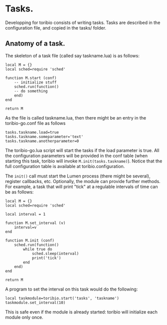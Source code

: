 # Tasks.

Developping for toribio consists of writing tasks. Tasks are described in 
the configuration file, and copied in the tasks/ folder.

## Anatomy of a task.

The skeleton of a task file (called say taskname.lua) is as follows:

    local M = {}
    local sched=require 'sched'
    
    function M.start (conf)
    	-- initialize stuff
    	sched.run(function()
		-- do something
    	end)
    end
    
    return M

As the file is called taskname.lua, then there might be an entry
in the toribio-go.conf file as follows

    tasks.taskname.load=true
    tasks.taskname.someparameter='text'
    tasks.taskname.anotherparameter=0

The toribio-go.lua script will start the tasks if the load parameter is
true. All the configuration parameters will be provided in the conf table 
(when starting this task, toribio will invoke `M.init(tasks.taskname)`).
Notice that the full configuration table is available at
toribio.configuration.

The `init()` call must start the Lumen process (there might be several), 
register callbacks, etc. Optionally, the module can provide further methods. 
For example, a task that will print "tick" at a regulable intervals of time 
can be as follows:

    local M = {}
    local sched=require 'sched'

    local interval = 1

    function M.set_interval (v)
    	interval=v
    end
    
    function M.init (conf)
    	sched.run(function()
    		while true do
    			sched.sleep(interval)
    			print('tick')
    		end
    	end)
    end
    
    return M

A program to set the interval on this task would do the following:

    local taskmodule=toribio.start('tasks', 'taskname')
    taskmodule.set_interval(10)

This is safe even if the module is already started: toribio will
initialize each module only once.

